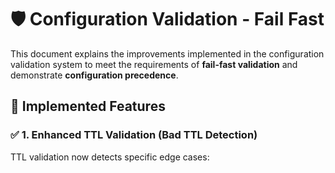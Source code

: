 # 🛡️ Configuration Validation - Fail Fast

This document explains the improvements implemented in the configuration validation system to meet the requirements of **fail-fast validation** and demonstrate **configuration precedence**.

## 🎯 Implemented Features

### ✅ 1. Enhanced TTL Validation (Bad TTL Detection)

TTL validation now detects specific edge cases:

